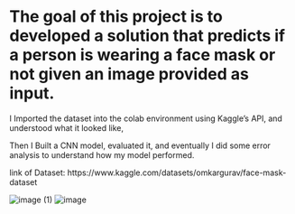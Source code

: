 # The goal of this project is to developed a solution that predicts if a person is wearing a face mask or not given an image provided as input.
I Imported the dataset into the colab environment using Kaggle’s API,
and understood what it looked like, </p> Then I Built a CNN model, evaluated it, and eventually I did some error analysis to understand how my model performed.
</p>link of Dataset: https://www.kaggle.com/datasets/omkargurav/face-mask-dataset

![image (1)](https://github.com/AYassin01/Mask-Detection-Using-CNNs/assets/106158907/5d914477-682c-4c2d-9927-b8f9fedf3488)
![image](https://github.com/AYassin01/Mask-Detection-Using-CNNs/assets/106158907/06519905-0f4c-4a0c-b705-6c41b4b574bf)
